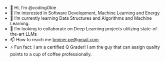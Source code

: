 - 👋 Hi, I’m @codingOkie
- 👀 I’m interested in Software Development, Machine Learning and Energy
- 🌱 I’m currently learning Data Structures and Algorithms and Machine Learning.
- 💞️ I’m looking to collaborate on Deep Learning projects utilizing state-of-the-art LLMs
- 📫 How to reach me bminer.pe@gmail.com
- ⚡ Fun fact: I am a certified Q Grader!  I am the guy that can assign quality points to a cup of coffee professionally.

<!---
codingOkie/codingOkie is a ✨ special ✨ repository because its `README.md` (this file) appears on your GitHub profile.
You can click the Preview link to take a look at your changes.
--->
